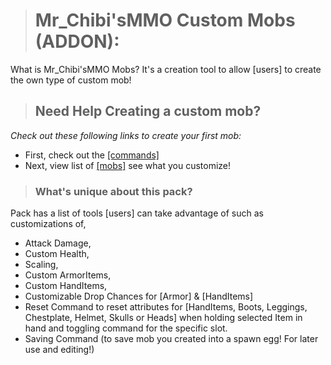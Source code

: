 > # Mr_Chibi'sMMO Custom Mobs (ADDON):
What is Mr_Chibi'sMMO Mobs? It's a creation tool to allow [users] to create the own type of custom mob!

> ## Need Help Creating a custom mob?
_Check out these following links to create your first mob:_
* First, check out the [[commands]](https://github.com/mr-chibi/mmo_mobs/wiki/Commands)
* Next, view list of [[mobs]](https://github.com/mr-chibi/mmo_mobs/wiki/Custom-Mob-Types) see what you customize! 

> ### What's unique about this pack?
Pack has a list of tools [users] can take advantage of such as customizations of,
- Attack Damage,
- Custom Health,
- Scaling,
- Custom ArmorItems,
- Custom HandItems,
- Customizable Drop Chances for [Armor] & [HandItems]
- Reset Command to reset attributes for [HandItems, Boots, Leggings, Chestplate, Helmet, Skulls or Heads] when holding selected Item in hand and toggling command for the specific slot.
- Saving Command (to save mob you created into a spawn egg! For later use and editing!)
